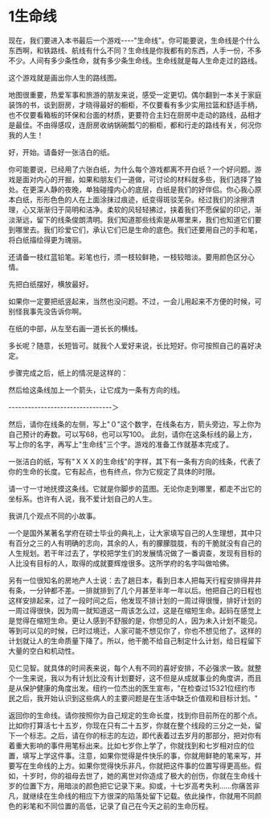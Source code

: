 # 1生命线

现在，我们要进入本书最后一个游戏----"生命线"。你可能要说，生命线是个什么东西啊，和铁路线、航线有什么不同？生命线是你我都有的东西，人手一份，不多不少。人间有多少条性命，就有多少条生命线。生命线就是每人生命走过的路线。

这个游戏就是画出你人生的路线图。

地图很重要，热爱军事和旅游的朋友来说，感受一定更切。偶尔翻到一本关于家庭装饰的书，谈到厨房，才晓得最好的橱柜，不仅要看有多少实用拉篮和舒适手柄，也不仅要看箱板的环保和台面的材质，更要符合主妇在厨房中走动的路线，品相才是最佳。不由得感叹，连厨房收纳锅碗瓢勺的橱柜，都和行走的路线有关，何况你我的人生！

好，开始。请备好一张洁白的纸。

你可能要说，已经用了六张白纸，为什么每个游戏都离不开白纸？一个好问题。游戏是面对内心的开掘，如果和朋友们一道做，可讨论的材料就多些，我们选择了独处。在更深人静的夜晚，单独碰撞内心的底层，白纸是我们的好伴侣。你心我心原本白纸，形形色色的人在上面涂抹过痕迹，纸变得斑驳芜杂。经过我们的涂擦清理，心又渐渐归于简明和洁净。柔软的风轻轻拂过，挟着我们不愿保留的印记，渐淡渐远，留下的线条俊朗清明。我们知道那些线索是从哪里来，我们也知道它们要到哪里去。我们珍爱它们，承认它们已是生命的底色。我们还要用自己的手和笔，将白纸描绘得更为瑰丽。

还请备一枝红蓝铅笔。彩笔也行，须一枝较鲜艳，一枝较暗淡。要用颜色区分心情。

先把白纸摆好，横放最好。

如果你一定要把纸竖起来，当然也没问题。不过，一会儿用起来不方便的时候，可别怪我事先没告诉你啊。

在纸的中部，从左至右画一道长长的横线。

多长呢？随意，长短皆可。就我个人爱好来说，长比短好。你可按照自己的喜好决定。

步骤完成之后，纸上的情况是这样的：

然后给这条线加上一个箭头，让它成为一条有方向的线。

--------------------------------＞

然后，请你在线条的左侧，写上"０"这个数字，在线条右方，箭头旁边，写上你为自己预计的寿数。可以写68，也可以写100。 此刻，请你在这条标线的最上方，写上你的名字，再写上"生命线"三个字。游戏的准备工作就基本完成了。

一张洁白的纸，写有"ＸＸＸ的生命线"的字样，其下有一条有方向的线条，代表了你的生命的长度。它有起点，也有终点，你为它规定了具体的时限。

请一寸一寸地抚摸这条线。它就是你脚步的蓝图。无论你走到哪里，都走不出它的坐标系。也许有人说，我不爱计划自己的人生。

我讲几个观点不同的小故事。

一个是国外某著名学府在硕士毕业的典礼上，让大家填写自己的人生理想，其中只有百分之三的人有明确的志向，其余的人，有的朦朦胧胧，有的干脆就没有自己的人生规划。若干年过去了，学校把学生们的发展情况做了一番调查，发现有目标的人比没有目标的人，取得的成就要辉煌很多。这所学府的名字叫做哈佛。

另有一位很知名的房地产人士说：去了趟日本，看到日本人把每天行程安排得井井有条，一分钟都不差。一排就排到了几个月甚至半年一年以后。他把自己的日程也这样安排起来，过了一段时间之后，他发现不排计划的一周过得很慢，排好计划的一周过得很快，因为周一就知道这一周该怎么过，这是在缩短生命。起码在感觉上是觉得在缩短生命。更让人感到不舒服的是，你想见的人，因为未入计划不能见。等到可以见的时候，已时过境迁，人家可能不想见你了，你也不想见他了。这样的计划就让人的生命质量下降了。所以，他干脆不给自己制定什么计划，给日程留下大量的空白和机动性。

见仁见智。就具体的时间表来说，每个人有不同的喜好安排，不必强求一致。就整个一生来说，我以为有计划比没有计划要好，这不但是从成就事业的角度讲，而且是从保护健康的角度出发。纽约一位杰出的医生宣布，"在检查过15321位纽约市民之后，我开始认识到这些病人的主要问题是在生活中缺乏价值观和目标计划。"

返回你的生命线。请你按照你为自己规定的生命长度，找到你目前所在的那个点。比如你打算活七十五岁，你现在只有二十五岁，你就在整个线段的三分之一处，留下一个标志。之后，请在你的标志的左边，即代表着过去岁月的那部分，把对你有着重大影响的事件用笔标出来。比如七岁你上学了，你就找到和七岁相对应的位置，填写上学这件事。注意，如果你觉得是件快乐的事，你就用鲜艳的笔来写，并要写在生命线的上方。如果你觉得快乐非凡，你就把这件事的位置写得更高些。假如，十岁时，你的祖母去世了，她的离世对你造成了极大的创伤，你就在生命线十岁的位置下方，用暗淡的颜色把它记录下来。抑或，十七岁高考失利......你痛苦非凡，就继续在生命线的相应下方很深的陷落处留下记载。依此操作，你就用不同颜色的彩笔和不同位置的高低，记录了自己在今天之前的生命历程。
